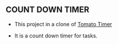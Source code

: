 ## COUNT DOWN TIMER

- This project in a clone of [Tomato Timer]()

- It is a count down timer for tasks. 